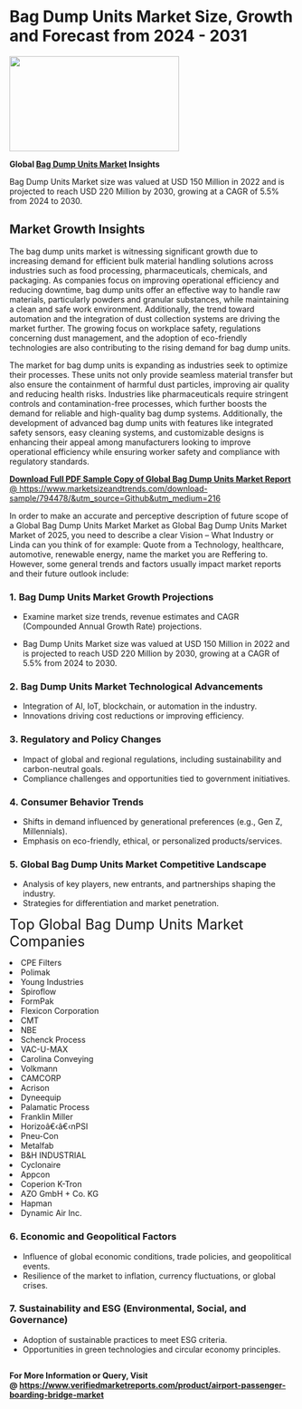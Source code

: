 <H1>Bag Dump Units Market Size, Growth and Forecast from 2024 - 2031</H1><img class="aligncenter size-medium wp-image-584254" src="https://thirdeyenews.in/wp-content/uploads/2024/09/Global-Market-Research-300x168.jpeg" alt="" width="300" height="168" /><p><strong>Global&nbsp;<a href="https://www.marketsizeandtrends.com/download-sample/794478/&amp;utm_source=Github&utm_medium=216">Bag Dump Units Market</a> Insights</strong></p><p>Bag Dump Units Market size was valued at USD 150 Million in 2022 and is projected to reach USD 220 Million by 2030, growing at a CAGR of 5.5% from 2024 to 2030.</p><p><h2>Market Growth Insights</h2> <p>The bag dump units market is witnessing significant growth due to increasing demand for efficient bulk material handling solutions across industries such as food processing, pharmaceuticals, chemicals, and packaging. As companies focus on improving operational efficiency and reducing downtime, bag dump units offer an effective way to handle raw materials, particularly powders and granular substances, while maintaining a clean and safe work environment. Additionally, the trend toward automation and the integration of dust collection systems are driving the market further. The growing focus on workplace safety, regulations concerning dust management, and the adoption of eco-friendly technologies are also contributing to the rising demand for bag dump units.</p> <p><a href="#"></a></p> <p>The market for bag dump units is expanding as industries seek to optimize their processes. These units not only provide seamless material transfer but also ensure the containment of harmful dust particles, improving air quality and reducing health risks. Industries like pharmaceuticals require stringent controls and contamination-free processes, which further boosts the demand for reliable and high-quality bag dump systems. Additionally, the development of advanced bag dump units with features like integrated safety sensors, easy cleaning systems, and customizable designs is enhancing their appeal among manufacturers looking to improve operational efficiency while ensuring worker safety and compliance with regulatory standards.</p> <p><a href="#"></p><p><span class=""><strong>Download Full PDF Sample Copy of Global Bag Dump Units Market Report</strong> @ <a href="https://www.marketsizeandtrends.com/download-sample/794478/&amp;utm_source=Github&utm_medium=216" target="_blank">https://www.marketsizeandtrends.com/download-sample/794478/&amp;utm_source=Github&utm_medium=216</a></span></p><p>In order to make an accurate and perceptive description of future scope of a Global&nbsp;Bag Dump Units Market Market as Global&nbsp;Bag Dump Units Market Market of 2025, you need to describe a clear Vision &ndash; What Industry or Linda can you think of for example: Quote from a Technology, healthcare, automotive, renewable energy, name the market you are Reffering to. However, some general trends and factors usually impact market reports and their future outlook include:</p><h3>1.&nbsp;<strong>Bag Dump Units Market Growth Projections</strong></h3><ul><li>Examine market size trends, revenue estimates and CAGR (Compounded Annual Growth Rate) projections.</li><li><p>Bag Dump Units Market size was valued at USD 150 Million in 2022 and is projected to reach USD 220 Million by 2030, growing at a CAGR of 5.5% from 2024 to 2030.</p></li></ul><h3>2.&nbsp;<strong>Bag Dump Units Market Technological Advancements</strong></h3><ul><li>Integration of AI, IoT, blockchain, or automation in the industry.</li><li>Innovations driving cost reductions or improving efficiency.</li></ul><h3>3.&nbsp;<strong>Regulatory and Policy Changes</strong></h3><ul><li>Impact of global and regional regulations, including sustainability and carbon-neutral goals.</li><li>Compliance challenges and opportunities tied to government initiatives.</li></ul><h3>4.&nbsp;<strong>Consumer Behavior Trends</strong></h3><ul><li>Shifts in demand influenced by generational preferences (e.g., Gen Z, Millennials).</li><li>Emphasis on eco-friendly, ethical, or personalized products/services.</li></ul><h3>5.&nbsp;<strong>Global Bag Dump Units Market Competitive Landscape</strong></h3><ul><li>Analysis of key players, new entrants, and partnerships shaping the industry.</li><li>Strategies for differentiation and market penetration.</li></ul><p data-pm-slice="1 1 []"><span style="color: inherit; font-family: inherit; font-size: 25px;">Top Global Bag Dump Units Market Companies</span></p><div class="" data-test-id=""><p><li>CPE Filters</li><li> Polimak</li><li> Young Industries</li><li> Spiroflow</li><li> FormPak</li><li> Flexicon Corporation</li><li> CMT</li><li> NBE</li><li> Schenck Process</li><li> VAC-U-MAX</li><li> Carolina Conveying</li><li> Volkmann</li><li> CAMCORP</li><li> Acrison</li><li> Dyneequip</li><li> Palamatic Process</li><li> Franklin Miller</li><li> Horizoâ€‹â€‹nPSI</li><li> Pneu-Con</li><li> Metalfab</li><li> B&H INDUSTRIAL</li><li> Cyclonaire</li><li> Appcon</li><li> Coperion K-Tron</li><li> AZO GmbH + Co. KG</li><li> Hapman</li><li> Dynamic Air Inc.</li></p></div><h3>6.&nbsp;<strong>Economic and Geopolitical Factors</strong></h3><ul><li>Influence of global economic conditions, trade policies, and geopolitical events.</li><li>Resilience of the market to inflation, currency fluctuations, or global crises.</li></ul><h3>7.&nbsp;<strong>Sustainability and ESG (Environmental, Social, and Governance)</strong></h3><ul><li>Adoption of sustainable practices to meet ESG criteria.</li><li>Opportunities in green technologies and circular economy principles.</li></ul><h2><strong style="font-size: 14px;">For More Information or Query, Visit @&nbsp;</strong><a style="background-color: #ffffff; font-size: 14px;" href="https://www.marketsizeandtrends.com/report/bag-dump-units-market/" target="_blank">https://www.verifiedmarketreports.com/product/airport-passenger-boarding-bridge-market</a></h2>
